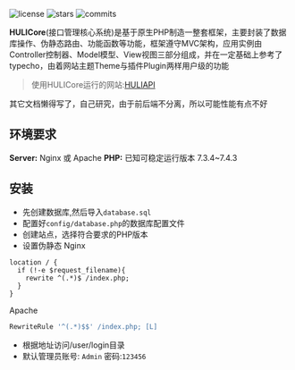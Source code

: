 ![license](https://camo.githubusercontent.com/8addc1e46efd92165de0d5fa6d5fd6a3817251a50a45544710ae4eaf486e3fe5/68747470733a2f2f696d672e736869656c64732e696f2f6769746875622f6c6963656e73652f626979756568752f6b6f746f72692d626f743f636f6c6f723d64656570677265656e)
![stars](https://img.shields.io/github/stars/biyuehu/hulicore)
![commits](https://img.shields.io/github/commit-activity/t/biyuehu/hulicore)

**HULICore**(接口管理核心系统)是基于原生PHP制造一整套框架，主要封装了数据库操作、伪静态路由、功能函数等功能，框架遵守MVC架构，应用实例由Controller控制器、Model模型、View视图三部分组成，并在一定基础上参考了typecho，由着网站主题Theme与插件Plugin两样用户级的功能

> 使用HULICore运行的网站:[HULIAPI](https://api.imlolicon.tk)

其它文档懒得写了，自己研究，由于前后端不分离，所以可能性能有点不好

## 环境要求
**Server:** Nginx 或 Apache
**PHP:** 已知可稳定运行版本 7.3.4~7.4.3

## 安装
- 先创建数据库,然后导入`database.sql`
- 配置好`config/database.php`的数据库配置文件
- 创建站点，选择符合要求的PHP版本
- 设置伪静态
Nginx
```nginx
location / {
  if (!-e $request_filename){
    rewrite ^(.*)$ /index.php;
  }
}
```
Apache
```apache
RewriteRule '^(.*)$$' /index.php; [L] 
```
- 根据地址访问/user/login目录
- 默认管理员账号: `Admin` 密码:`123456`
